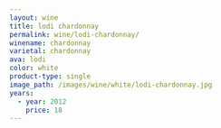 ```yaml
---
layout: wine
title: lodi chardonnay
permalink: wine/lodi-chardonnay/
winename: chardonnay
varietal: chardonnay
ava: lodi
color: white
product-type: single
image_path: /images/wine/white/lodi-chardonnay.jpg
years:
  - year: 2012
    price: 18
---
```




